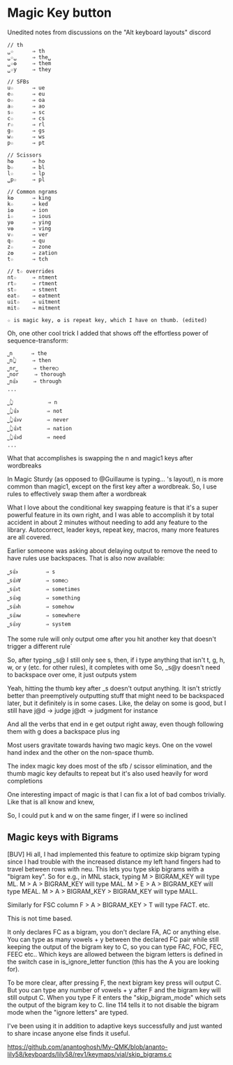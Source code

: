 # Magic Key button
Unedited notes from discussions on the "Alt keyboard layouts" discord 


    // th
    ␣☆      ⇒ th
    ␣☆␣     ⇒ the␣
    ␣☆✪     ⇒ them
    ␣☆y     ⇒ they

    // SFBs
    u☆      ⇒ ue
    e☆      ⇒ eu
    o☆      ⇒ oa
    a☆      ⇒ ao
    s☆      ⇒ sc
    c☆      ⇒ cs
    r☆      ⇒ rl
    g☆      ⇒ gs
    w☆      ⇒ ws
    p☆      ⇒ pt

    // Scissors
    h✪      ⇒ ho
    b☆      ⇒ bl
    l☆      ⇒ lp
    ␣p☆     ⇒ pl

    // Common ngrams
    k✪      ⇒ king
    k☆      ⇒ ked
    i✪      ⇒ ion
    i☆      ⇒ ious
    y✪      ⇒ ying
    v✪      ⇒ ving
    v☆      ⇒ ver
    q☆      ⇒ qu
    z☆      ⇒ zone
    z✪      ⇒ zation
    t☆      ⇒ tch

    // t☆ overrides
    nt☆     ⇒ ntment
    rt☆     ⇒ rtment
    st☆     ⇒ stment
    eat☆    ⇒ eatment
    uit☆    ⇒ uitment
    mit☆    ⇒ mitment

    ☆ is magic key, ✪ is repeat key, which I have on thumb. (edited)





Oh, one other cool trick I added that shows off the effortless power of sequence-transform:

    ⎵n      ⇒ the
    ⎵n👆     ⇒ then
    ⎵nr⎵     ⇒ there◯
    ⎵nor     ⇒ thorough
    ⎵n👍     ⇒ through
    ...

    ⎵👆           ⇒ n
    ⎵👆👍         ⇒ not
    ⎵👆👍v        ⇒ never
    ⎵👆👍t        ⇒ nation
    ⎵👆👍d        ⇒ need
    ...

What that accomplishes is swapping the n and magic1 keys after wordbreaks


In Magic Sturdy (as opposed to @Guillaume is typing... 's layout), n is more common than magic1, except on the first key after a wordbreak.
So, I use rules to effectively swap them after a wordbreak


What I love about the conditional key swapping feature is that it's a super powerful feature in its own right, and I was able to accomplish it by total accident in about 2 minutes without needing to add any feature to the library.
Autocorrect, leader keys, repeat key, macros, many more features are all covered.

Earlier someone was asking about delaying output to remove the need to have rules use backspaces. That is also now available:

    ⎵s👍         ⇒ s
    ⎵s👍∀        ⇒ some◯
    ⎵s👍t        ⇒ sometimes
    ⎵s👍g        ⇒ something
    ⎵s👍h        ⇒ somehow
    ⎵s👍w        ⇒ somewhere
    ⎵s👍y        ⇒ system


The some rule will only output ome after you hit another key that doesn't trigger a different rule`

So, after typing _s@ I still only see s, then, if i type anything that isn't t, g, h, w, or y (etc. for other rules), it completes with ome
So, _s@y doesn't need to backspace over ome, it just outputs ystem


Yeah, hitting the thumb key after _s doesn't output anything. It isn't strictly better than preemptively outputting stuff that might need to be backspaced later, but it definitely is in some cases. Like, the delay on some is good, but I still have 
    j@d -> judge
    j@dt -> judgment
    for instance

And all the verbs that end in e get output right away, even though following them with g does a backspace plus ing



Most users gravitate towards having two magic keys. One on the vowel hand index and the other on the non-space thumb.


The index magic key does most of the sfb / scissor elimination, and the thumb magic key defaults to repeat but it's also used heavily for word completions


One interesting impact of magic is that I can fix a lot of bad combos trivially. Like that is all know and knew,


So, I could put k and w on the same finger, if I were so inclined




## Magic keys with Bigrams

[BUV]
Hi all, I had implemented this feature to optimize skip bigram typing since I had trouble with the increased distance my left hand fingers had to travel between rows with neu. This lets you type skip bigrams with a "bigram key". So for e.g., in MNL stack, typing
    M > BIGRAM_KEY will type ML.
    M > A > BIGRAM_KEY will type MAL.
    M > E > A > BIGRAM_KEY will type MEAL.
    M > A > BIGRAM_KEY > BIGRAM_KEY will type MALL.

Similarly for FSC column
    F > A > BIGRAM_KEY > T will type FACT.
    etc.


This is not time based.

It only declares FC as a bigram, you don't declare FA, AC or anything else. You can type as many vowels + y between the declared FC pair while still keeping the output of the bigram key to C, so you can type FAC, FOC, FEC, FEEC etc.. Which keys are allowed between the bigram letters is defined in the switch case in is_ignore_letter function (this has the A you are looking for).

To be more clear, after pressing F, the next bigram key press will output C. But you can type any number of vowels + y after F and the bigram key will still output C. When you type F it enters the "skip_bigram_mode" which sets the output of the bigram key to C. Iine 114 tells it to not disable the bigram mode when the "ignore letters" are typed.


I've been using it in addition to adaptive keys successfully and just wanted to share incase anyone else finds it useful.

https://github.com/anantoghosh/My-QMK/blob/ananto-lily58/keyboards/lily58/rev1/keymaps/vial/skip_bigrams.c